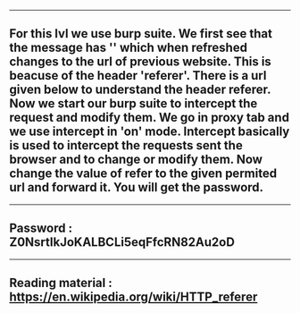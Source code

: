 -----------------------------------
For this lvl we use burp suite.
We first see that the message has '' which when refreshed changes to the url of previous website.
This is beacuse of the header 'referer'.
There is a url given below to understand the header referer.
Now we start our burp suite to intercept the request and modify them.
We go in proxy tab and we use intercept in 'on' mode.
Intercept basically is used to intercept the requests sent the browser and to change or modify them.
Now change the value of refer to the given permited url and forward it.
You will get the password.
-----------------------------------

-----------------------------------
Password : Z0NsrtIkJoKALBCLi5eqFfcRN82Au2oD
-----------------------------------

-----------------------------------
Reading material : https://en.wikipedia.org/wiki/HTTP_referer
-----------------------------------
